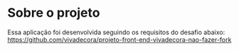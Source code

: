 # Sobre o projeto
Essa aplicação foi desenvolvida seguindo os requisitos do desafio abaixo:
https://github.com/vivadecora/projeto-front-end-vivadecora-nao-fazer-fork
